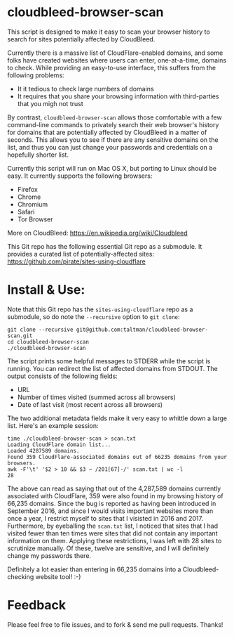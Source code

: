# cloudbleed-browser-scan

This script is designed to make it easy to scan your browser history
to search for sites potentially affected by CloudBleed.

Currently there is a massive list of CloudFlare-enabled domains, and
some folks have created websites where users can enter, one-at-a-time,
domains to check. While providing an easy-to-use interface, this suffers from the
following problems:

* It it tedious to check large numbers of domains
* It requires that you share your browsing information with third-parties that you migh not trust

By contrast, `cloudbleed-browser-scan` allows those comfortable with a
few command-line commands to privately search their web browser's
history for domains that are potentially affected by CloudBleed in a
matter of seconds. This allows you to see if there are any sensitive
domains on the list, and thus you can just change your passwords and
credentials on a hopefully shorter list.

Currently this script will run on Mac OS X, but porting to Linux
should be easy. It currently supports the following browsers:

* Firefox
* Chrome
* Chromium
* Safari
* Tor Browser



More on CloudBleed:
https://en.wikipedia.org/wiki/Cloudbleed

This Git repo has the following essential Git repo as a submodule.
It provides a curated list of potentially-affected sites:
https://github.com/pirate/sites-using-cloudflare



# Install & Use:

Note that this Git repo has the `sites-using-cloudflare` repo as a submodule,
so do note the `--recursive` option to `git clone`:

```
git clone --recursive git@github.com:taltman/cloudbleed-browser-scan.git
cd cloudbleed-browser-scan
./cloudbleed-browser-scan
```

The script prints some helpful messages to STDERR while the script is running.
You can redirect the list of affected domains from STDOUT. The output
consists of the following fields:

* URL
* Number of times visited (summed across all browsers)
* Date of last visit (most recent across all browsers)

The two additional metadata fields make it very easy to whittle down a
large list. Here's an example session:

```
time ./cloudbleed-browser-scan > scan.txt
Loading CloudFlare domain list...
Loaded 4287589 domains.
Found 359 CloudFlare-associated domains out of 66235 domains from your
browsers.
awk -F'\t' '$2 > 10 && $3 ~ /201[67]-/' scan.txt | wc -l
28
```

The above can read as saying that out of the 4,287,589 domains
currently associated with CloudFlare, 359 were also found in my
browsing history of 66,235 domains. Since the bug is reported as
having been introduced in September 2016, and since I would visits important
websites more than once a year, I restrict myself to sites that I
visisted in 2016 and 2017. Furthermore, by eyeballing the `scan.txt`
list, I noticed that sites that I had visited fewer than ten times
were sites that did not contain any important information on
them. Applying these restrictions, I was left with 28 sites to
scrutinize manually. Of these, twelve are sensitive, and I will
definitely change my passwords there.

Definitely a lot easier than entering in 66,235 domains into a
Cloudbleed-checking website tool! :-)


# Feedback

Please feel free to file issues, and to fork & send me pull requests. Thanks!
